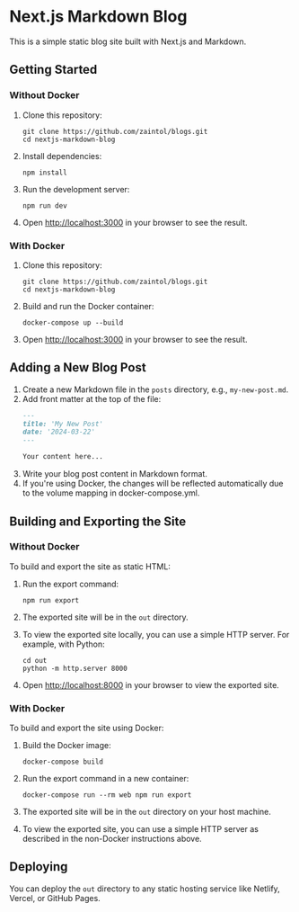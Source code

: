 # Next.js Markdown Blog

This is a simple static blog site built with Next.js and Markdown.

## Getting Started

### Without Docker

1. Clone this repository:
   ```
   git clone https://github.com/zaintol/blogs.git
   cd nextjs-markdown-blog
   ```

2. Install dependencies:
   ```
   npm install
   ```

3. Run the development server:
   ```
   npm run dev
   ```

4. Open [http://localhost:3000](http://localhost:3000) in your browser to see the result.

### With Docker

1. Clone this repository:
   ```
   git clone https://github.com/zaintol/blogs.git
   cd nextjs-markdown-blog
   ```

2. Build and run the Docker container:
   ```
   docker-compose up --build
   ```

3. Open [http://localhost:3000](http://localhost:3000) in your browser to see the result.

## Adding a New Blog Post

1. Create a new Markdown file in the `posts` directory, e.g., `my-new-post.md`.
2. Add front matter at the top of the file:
   ```markdown
   ---
   title: 'My New Post'
   date: '2024-03-22'
   ---

   Your content here...
   ```
3. Write your blog post content in Markdown format.
4. If you're using Docker, the changes will be reflected automatically due to the volume mapping in docker-compose.yml.

## Building and Exporting the Site

### Without Docker

To build and export the site as static HTML:

1. Run the export command:
   ```
   npm run export
   ```

2. The exported site will be in the `out` directory.

3. To view the exported site locally, you can use a simple HTTP server. For example, with Python:
   ```
   cd out
   python -m http.server 8000
   ```

4. Open [http://localhost:8000](http://localhost:8000) in your browser to view the exported site.

### With Docker

To build and export the site using Docker:

1. Build the Docker image:
   ```
   docker-compose build
   ```

2. Run the export command in a new container:
   ```
   docker-compose run --rm web npm run export
   ```

3. The exported site will be in the `out` directory on your host machine.

4. To view the exported site, you can use a simple HTTP server as described in the non-Docker instructions above.

## Deploying

You can deploy the `out` directory to any static hosting service like Netlify, Vercel, or GitHub Pages.